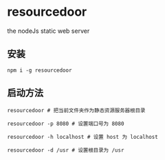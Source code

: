# resourcedoor
the nodeJs static web server

## 安装

```
npm i -g resourcedoor
```

## 启动方法

```
resourcedoor # 把当前文件夹作为静态资源服务器根目录

resourcedoor -p 8080 # 设置端口号为 8080

resourcedoor -h localhost # 设置 host 为 localhost

resourcedoor -d /usr # 设置根目录为 /usr
```
